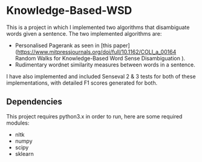 # Knowledge-Based-WSD
This is a project in which I implemented two algorithms that disambiguate words given a sentence. The two implemented algorithms are:

* Personalised Pagerank as seen in [this paper](https://www.mitpressjournals.org/doi/full/10.1162/COLI_a_00164 Random Walks for Knowledge-Based Word Sense Disambiguation ).
* Rudimentary wordnet similarity measures between words in a sentence.

I have also implemented and included Senseval 2 & 3 tests for both of these implementations, with detailed F1 scores generated for both.

## Dependencies
This project requires python3.x in order to run, here are some required modules:

* nltk
* numpy
* scipy
* sklearn
